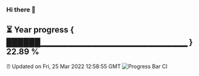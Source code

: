 ### Hi there 👋
⏳ Year progress { ██████▁▁▁▁▁▁▁▁▁▁▁▁▁▁▁▁▁▁▁▁▁▁▁▁ } 22.89 %
---
⏰ Updated on Fri, 25 Mar 2022 12:58:55 GMT
![Progress Bar CI](https://github.com/liununu/liununu/workflows/Progress%20Bar%20CI/badge.svg)
